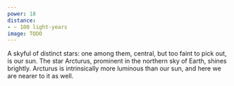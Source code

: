 ```yaml
---
power: 18
distance:
- ~ 100 light-years
image: TODO
---
```

A skyful of distinct stars: one among them, central, but too faint to pick out, is our sun. The star Arcturus, prominent in the northern sky of Earth, shines brightly. Arcturus is intrinsically more luminous than our sun, and here we are nearer to it as well.

